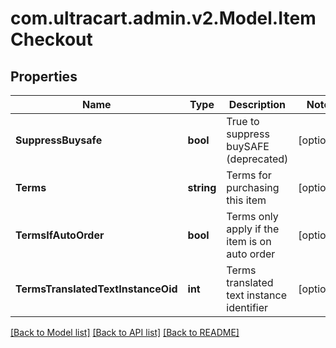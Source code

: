 
# com.ultracart.admin.v2.Model.ItemCheckout

## Properties

Name | Type | Description | Notes
------------ | ------------- | ------------- | -------------
**SuppressBuysafe** | **bool** | True to suppress buySAFE (deprecated) | [optional] 
**Terms** | **string** | Terms for purchasing this item | [optional] 
**TermsIfAutoOrder** | **bool** | Terms only apply if the item is on auto order | [optional] 
**TermsTranslatedTextInstanceOid** | **int** | Terms translated text instance identifier | [optional] 

[[Back to Model list]](../README.md#documentation-for-models)
[[Back to API list]](../README.md#documentation-for-api-endpoints)
[[Back to README]](../README.md)

